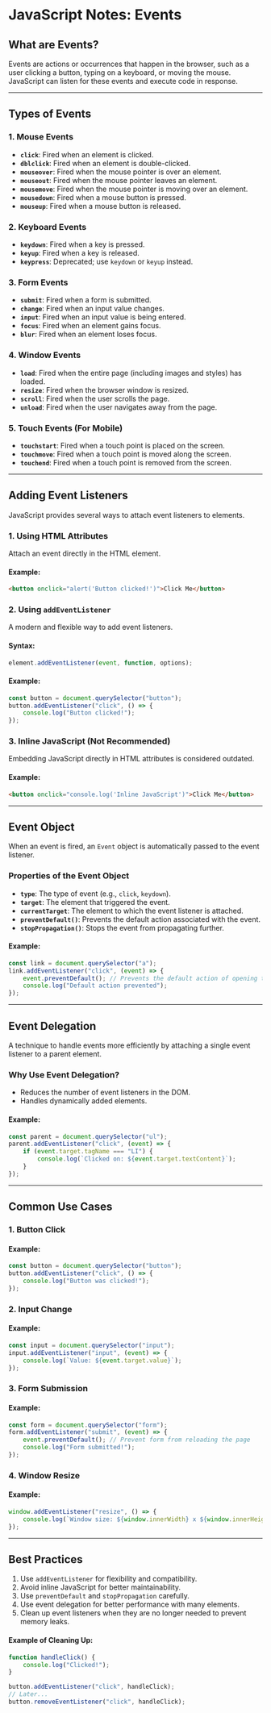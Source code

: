 # JavaScript Notes: Events

## **What are Events?**
Events are actions or occurrences that happen in the browser, such as a user clicking a button, typing on a keyboard, or moving the mouse. JavaScript can listen for these events and execute code in response.

---

## **Types of Events**

### **1. Mouse Events**
- **`click`**: Fired when an element is clicked.
- **`dblclick`**: Fired when an element is double-clicked.
- **`mouseover`**: Fired when the mouse pointer is over an element.
- **`mouseout`**: Fired when the mouse pointer leaves an element.
- **`mousemove`**: Fired when the mouse pointer is moving over an element.
- **`mousedown`**: Fired when a mouse button is pressed.
- **`mouseup`**: Fired when a mouse button is released.

### **2. Keyboard Events**
- **`keydown`**: Fired when a key is pressed.
- **`keyup`**: Fired when a key is released.
- **`keypress`**: Deprecated; use `keydown` or `keyup` instead.

### **3. Form Events**
- **`submit`**: Fired when a form is submitted.
- **`change`**: Fired when an input value changes.
- **`input`**: Fired when an input value is being entered.
- **`focus`**: Fired when an element gains focus.
- **`blur`**: Fired when an element loses focus.

### **4. Window Events**
- **`load`**: Fired when the entire page (including images and styles) has loaded.
- **`resize`**: Fired when the browser window is resized.
- **`scroll`**: Fired when the user scrolls the page.
- **`unload`**: Fired when the user navigates away from the page.

### **5. Touch Events (For Mobile)**
- **`touchstart`**: Fired when a touch point is placed on the screen.
- **`touchmove`**: Fired when a touch point is moved along the screen.
- **`touchend`**: Fired when a touch point is removed from the screen.

---

## **Adding Event Listeners**
JavaScript provides several ways to attach event listeners to elements.

### **1. Using HTML Attributes**
Attach an event directly in the HTML element.
#### Example:
```html
<button onclick="alert('Button clicked!')">Click Me</button>
```

### **2. Using `addEventListener`**
A modern and flexible way to add event listeners.
#### Syntax:
```javascript
element.addEventListener(event, function, options);
```
#### Example:
```javascript
const button = document.querySelector("button");
button.addEventListener("click", () => {
    console.log("Button clicked!");
});
```

### **3. Inline JavaScript (Not Recommended)**
Embedding JavaScript directly in HTML attributes is considered outdated.
#### Example:
```html
<button onclick="console.log('Inline JavaScript')">Click Me</button>
```

---

## **Event Object**
When an event is fired, an `Event` object is automatically passed to the event listener.

### **Properties of the Event Object**
- **`type`**: The type of event (e.g., `click`, `keydown`).
- **`target`**: The element that triggered the event.
- **`currentTarget`**: The element to which the event listener is attached.
- **`preventDefault()`**: Prevents the default action associated with the event.
- **`stopPropagation()`**: Stops the event from propagating further.

#### Example:
```javascript
const link = document.querySelector("a");
link.addEventListener("click", (event) => {
    event.preventDefault(); // Prevents the default action of opening the link
    console.log("Default action prevented");
});
```

---

## **Event Delegation**
A technique to handle events more efficiently by attaching a single event listener to a parent element.

### Why Use Event Delegation?
- Reduces the number of event listeners in the DOM.
- Handles dynamically added elements.

#### Example:
```javascript
const parent = document.querySelector("ul");
parent.addEventListener("click", (event) => {
    if (event.target.tagName === "LI") {
        console.log(`Clicked on: ${event.target.textContent}`);
    }
});
```

---

## **Common Use Cases**

### **1. Button Click**
#### Example:
```javascript
const button = document.querySelector("button");
button.addEventListener("click", () => {
    console.log("Button was clicked!");
});
```

### **2. Input Change**
#### Example:
```javascript
const input = document.querySelector("input");
input.addEventListener("input", (event) => {
    console.log(`Value: ${event.target.value}`);
});
```

### **3. Form Submission**
#### Example:
```javascript
const form = document.querySelector("form");
form.addEventListener("submit", (event) => {
    event.preventDefault(); // Prevent form from reloading the page
    console.log("Form submitted!");
});
```

### **4. Window Resize**
#### Example:
```javascript
window.addEventListener("resize", () => {
    console.log(`Window size: ${window.innerWidth} x ${window.innerHeight}`);
});
```

---

## **Best Practices**
1. Use `addEventListener` for flexibility and compatibility.
2. Avoid inline JavaScript for better maintainability.
3. Use `preventDefault` and `stopPropagation` carefully.
4. Use event delegation for better performance with many elements.
5. Clean up event listeners when they are no longer needed to prevent memory leaks.

#### Example of Cleaning Up:
```javascript
function handleClick() {
    console.log("Clicked!");
}

button.addEventListener("click", handleClick);
// Later...
button.removeEventListener("click", handleClick);
